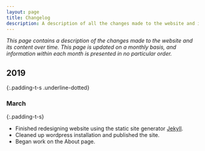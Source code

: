 ```yaml
---
layout: page
title: Changelog
description: A description of all the changes made to the website and its content over time.
---
```


*This page contains a description of the changes made to the website and its content over time.*
*This page is updated on a monthly basis, and information within each month is presented in no*
*particular order.*

## 2019
{:.padding-t-s .underline-dotted}

### March
{:.padding-t-s}
* Finished redesigning website using the static site generator <a href="https://jekyllrb.com/">Jekyll</a>. 
* Cleaned up wordpress installation and published the site.
* Began work on the About page. 
